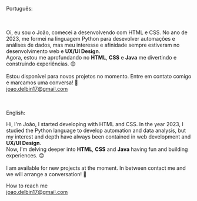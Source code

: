 Português:

<br> <br>
 Oi, eu sou o João, comecei a desenvolvendo com HTML e CSS. No ano de 2023, me formei na linguagem Python para desevolver automaçôes e análises de dados, mas meu interesse e afinidade sempre estiveram no desenvolvimento web e <strong>UX/UI Design</strong>. <br> Agora, estou me aprofundando no <strong>HTML</strong>, <strong>CSS</strong> e <strong>Java</strong> me divertindo e construindo experiências. 😊
 <br>
 <br>
 Estou disponível para novos
        projetos no momento. Entre
        em contato comigo e marcamos
        uma conversa! 👋 <br>
joao.delbin17@gmail.com
 <br> 
 <br><br>
 
 English:
 <br>

Hi, I'm João, I started developing with HTML and CSS. In the year 2023, I studied the Python language to develop automation and data analysis, but my interest and depth have always been contained in web development and <strong>UX/UI Design</strong>. <br> Now, I'm delving deeper into <strong>HTML</strong>, <strong>CSS</strong> and <strong>Java</strong> having fun and building experiences. 😊
<br><br>
I am available for new
        projects at the moment. In between
        contact me and we will arrange
        a conversation! 👋 <br>

How to reach me <br>
joao.delbin17@gmail.com

<!---
JoaoDelbin/JoaoDelbin is a ✨ special ✨ repository because its `README.md` (this file) appears on your GitHub profile.
You can click the Preview link to take a look at your changes.
--->
